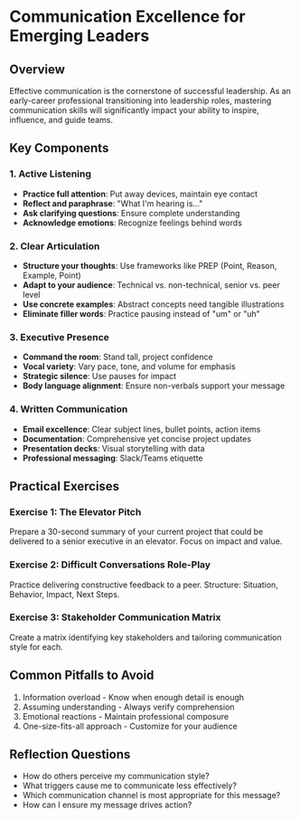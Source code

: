 # Communication Excellence for Emerging Leaders

## Overview
Effective communication is the cornerstone of successful leadership. As an early-career professional transitioning into leadership roles, mastering communication skills will significantly impact your ability to inspire, influence, and guide teams.

## Key Components

### 1. Active Listening
- **Practice full attention**: Put away devices, maintain eye contact
- **Reflect and paraphrase**: "What I'm hearing is..."
- **Ask clarifying questions**: Ensure complete understanding
- **Acknowledge emotions**: Recognize feelings behind words

### 2. Clear Articulation
- **Structure your thoughts**: Use frameworks like PREP (Point, Reason, Example, Point)
- **Adapt to your audience**: Technical vs. non-technical, senior vs. peer level
- **Use concrete examples**: Abstract concepts need tangible illustrations
- **Eliminate filler words**: Practice pausing instead of "um" or "uh"

### 3. Executive Presence
- **Command the room**: Stand tall, project confidence
- **Vocal variety**: Vary pace, tone, and volume for emphasis
- **Strategic silence**: Use pauses for impact
- **Body language alignment**: Ensure non-verbals support your message

### 4. Written Communication
- **Email excellence**: Clear subject lines, bullet points, action items
- **Documentation**: Comprehensive yet concise project updates
- **Presentation decks**: Visual storytelling with data
- **Professional messaging**: Slack/Teams etiquette

## Practical Exercises

### Exercise 1: The Elevator Pitch
Prepare a 30-second summary of your current project that could be delivered to a senior executive in an elevator. Focus on impact and value.

### Exercise 2: Difficult Conversations Role-Play
Practice delivering constructive feedback to a peer. Structure: Situation, Behavior, Impact, Next Steps.

### Exercise 3: Stakeholder Communication Matrix
Create a matrix identifying key stakeholders and tailoring communication style for each.

## Common Pitfalls to Avoid
1. Information overload - Know when enough detail is enough
2. Assuming understanding - Always verify comprehension
3. Emotional reactions - Maintain professional composure
4. One-size-fits-all approach - Customize for your audience

## Reflection Questions
- How do others perceive my communication style?
- What triggers cause me to communicate less effectively?
- Which communication channel is most appropriate for this message?
- How can I ensure my message drives action?